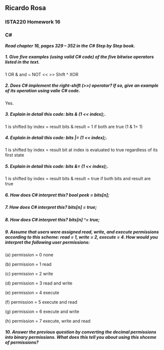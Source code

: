 ## Ricardo Rosa

### ISTA220 Homework 16

### C# 


***Read chapter 16, pages 329 – 352 in the C# Step by Step book.***

##### 1. Give five examples (using valid C# code) of the five bitwise operators listed in the text.
1 OR
& and
~ NOT
<< >> Shift
^ XOR



##### 2. Does C# implement the right-shift (>>) operator? If so, give an example of its operation using valie C# code.
Yes.

##### 3. Explain in detail this code: bits & (1 << index);.
1 is shifted by index = result
bits & result = 1 if both are true (1 & 1= 1)

##### 4. Explain in detail this code: bits |= (1 << index);.
1 is shifted by index = result
bit at index is evaluated to true regardless of its first state

##### 5. Explain in detail this code: bits &= (1 << index);.

1 is shifted by index = result
bits & result = true if both bits and result are true

##### 6. How does C# interpret this? bool peek = bits[n];


##### 7. How does C# interpret this? bits[n] = true;


##### 8. How does C# interpret this? bits[n] ^= true;


##### 9. Assume that users were assigned read, write, and execute permissions according to this scheme: read = 1, write = 2, execute = 4. How would you interpret the following user permissions:
(a) permission = 0 none

(b) permission = 1 read

(c) permission = 2 write

(d) permission = 3 read and write

(e) permission = 4 execute

(f) permission = 5 execute and read

(g) permission = 6 execute and write

(h) permission = 7 execute, write and read

##### 10. Answer the previous question by converting the decimal permissions into binary permissions. What does this tell you about using this shceme of permissions?